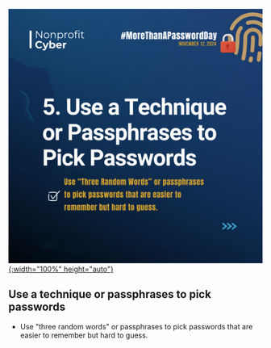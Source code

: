 [![More than a Password Day 2024](guidance_part_5.png){:width="100%" height="auto"}](/_posts/2024-11-12-more-than-a-password-day-2024)

## Use a technique or passphrases to pick passwords

- Use "three random words" or passphrases to pick passwords that are easier to remember but hard to guess.
